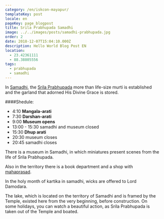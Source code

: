 ```yaml
---
category: /en/iskcon-mayapur/
templateKey: post
locale: en
pageKey: page_blogpost
title: Srila Prabhupada Samadhi
image: ../../images/posts/samadhi-prabhupada.jpg
order: 2
date: 2018-12-07T15:04:10.000Z
description: Hello World Blog Post EN
location:
  - 23.42361111
  - 88.38805556
tags:
  - prabhupada
  - samadhi
---
```


In [Samadhi](/en/glossary/#samadhi), the [Srila Prabhupada](/en/srila-prabhupada) more than life-size murti is established and the garland that adorned His Divine Grace is stored.

####Shedule:
  - 4:10 **Mangala-arati**
  - 7:30 **Darshan-arati**
  - 9:00 **Museum opens**
  - 13:00 - 15:30 samadhi and museum closed
  - 15:30 **Dhup arati**
  - 20:30 museum closes
  - 20:45 samadhi closes

There is a museum in Samadhi, in which miniatures present scenes from the life of Srila Prabhupada.

Also in the territory there is a book department and a shop with [mahaprasad](/en/glossary/#mahaprasad).

In the holy month of kartika in samadhi, wicks are offered to Lord Damodara.

The lake, which is located on the territory of Samadhi and is framed by the Temple, existed here from the very beginning, before construction. On some holidays, you can watch a beautiful action, as Srila Prabhupada is taken out of the Temple and boated.

<tbd locale="en" url="mailto:haribol@mayapur.live"></tbd>
